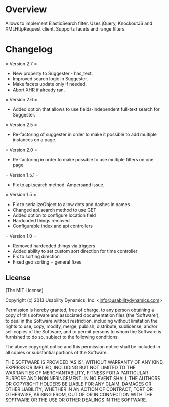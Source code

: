 Overview
========

Allows to implement ElasticSearch filter. Uses jQuery, KnockoutJS and XMLHttpRequest client. Supports facets and range filters.

Changelog
=========

= Version 2.7 =
* New property to Suggester - has_text.
* Improved search logic in Suggester.
* Make facets update only if needed.
* Abort XHR if already ran.

= Version 2.6 =
* Added option that allows to use fields-independent full-text search for Suggester.

= Version 2.5 =
* Re-factoring of suggester in order to make it possible to add multiple instances on a page. 

= Version 2.0 =
* Re-factoring in order to make possible to use multiple filters on one page.

= Version 1.5.1 =
* Fix to api.search method. Ampersand issue.

= Version 1.5 =
* Fix to serializeObject to allow dots and dashes in names
* Changed api.search method to use GET
* Added option to configure location field
* Hardcoded things removed
* Configurable index and api controllers

= Version 1.0 =
* Removed hardcoded things via triggers
* Added ability to set custom sort direction for time controller
* Fix to sorting direction
* Fixed geo sorting + general fixes

## License

(The MIT License)

Copyright (c) 2013 Usability Dynamics, Inc. &lt;info@usabilitydynamics.com&gt;

Permission is hereby granted, free of charge, to any person obtaining
a copy of this software and associated documentation files (the
'Software'), to deal in the Software without restriction, including
without limitation the rights to use, copy, modify, merge, publish,
distribute, sublicense, and/or sell copies of the Software, and to
permit persons to whom the Software is furnished to do so, subject to
the following conditions:

The above copyright notice and this permission notice shall be
included in all copies or substantial portions of the Software.

THE SOFTWARE IS PROVIDED 'AS IS', WITHOUT WARRANTY OF ANY KIND,
EXPRESS OR IMPLIED, INCLUDING BUT NOT LIMITED TO THE WARRANTIES OF
MERCHANTABILITY, FITNESS FOR A PARTICULAR PURPOSE AND NONINFRINGEMENT.
IN NO EVENT SHALL THE AUTHORS OR COPYRIGHT HOLDERS BE LIABLE FOR ANY
CLAIM, DAMAGES OR OTHER LIABILITY, WHETHER IN AN ACTION OF CONTRACT,
TORT OR OTHERWISE, ARISING FROM, OUT OF OR IN CONNECTION WITH THE
SOFTWARE OR THE USE OR OTHER DEALINGS IN THE SOFTWARE.